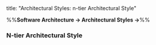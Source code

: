 <frontmatter>
title: "Architectural Styles: n-tier Architectural Style"
</frontmatter>

<link rel="stylesheet" href="{{baseUrl}}/css/textbook.css">

<div class="website-content">

%%**Software Architecture → Architectural Styles →**%%

### N-tier Architectural Style

<div id="main">

<include src="./what/embed.md" boilerplate  />

</div>
</div>
